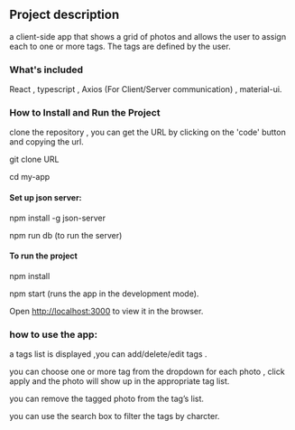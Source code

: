 ## Project description 
a client-side app that shows a grid of photos and allows the user to assign each to one or more tags. The tags are defined by the user.

### What's included

React , typescript , Axios (For Client/Server communication) , material-ui.

### How to Install and Run the Project
clone the repository , you can get the URL by clicking on the 'code' button and copying the url.

git clone URL

cd my-app

#### Set up json server:
npm install -g json-server

npm run db (to run the server)

#### To run the project
npm install

npm start (runs the app in the development mode).

Open [http://localhost:3000](http://localhost:3000) to view it in the browser.

### how to use the app:
a tags list is displayed ,you can add/delete/edit tags . 

you can choose one or more tag from the dropdown for each photo , click apply and the photo will show up in the appropriate tag list.

you can remove the tagged photo from the tag’s list.

you can use the search box to filter the tags by charcter.
